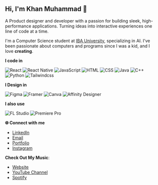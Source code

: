 ## Hi, I'm Khan Muhammad 👋

A Product designer and developer with a passion
for building sleek, high-performance applications.
Turning ideas into interactive experiences
one line of code at a time.

I'm a Computer Science student at [IBA University](https://www.iba-suk.edu.pk), specializing in AI. I’ve been passionate about computers and programs since I was a kid, and I love **creating**.

**I code in**

  ![React](https://img.icons8.com/?size=70&id=asWSSTBrDlTW&format=png&color=000000)
  ![React Native](https://img.icons8.com/?size=70&id=58811&format=png&color=33B1F0)
  ![JavaScript](https://img.icons8.com/?size=70&id=108784&format=png&color=000000)
  ![HTML](https://img.icons8.com/?size=70&id=20909&format=png&color=000000)
  ![CSS](https://img.icons8.com/?size=70&id=7gdY5qNXaKC0&format=png&color=000000)
  ![Java](https://img.icons8.com/?size=70&id=13679&format=png&color=000000)
  ![C++](https://img.icons8.com/?size=70&id=TpULddJc4gTh&format=png&color=000000)
  ![Python](https://img.icons8.com/?size=70&id=13441&format=png&color=000000)
  ![Tailwindcss](https://img.icons8.com/?size=70&id=CIAZz2CYc6Kc&format=png&color=000000)

**I Design in**

  ![Figma](https://img.icons8.com/?size=70&id=zfHRZ6i1Wg0U&format=png&color=000000)
  ![Framer](https://img.icons8.com/?size=70&id=G7NMjcZM9R01&format=png&color=000000)
  ![Canva](https://img.icons8.com/?size=70&id=iWw83PVcBpLw&format=png&color=000000)
  ![Affinity Designer](https://img.icons8.com/?size=70&id=TOclkP1ajlVB&format=png&color=000000)


**I also use**
  
  ![FL Studio](https://img.icons8.com/?size=50&id=IDLlkG5VGOjL&format=png&color=FFFFFF)
  ![Premiere Pro](https://img.icons8.com/?size=50&id=111594&format=png&color=FFFFFF)


**🌐 Connect with me**
- [LinkedIn](https://www.linkedin.com/in/khanmuhammadcodes)
- [Email](mailto:khanm@hyperlogic.studio)
- [Portfolio](https://khanmcodes.vercel.app)
- [Instagram](https://www.instagram.com/khanmmusic/)

**Check Out My Music**:
- [Website](https://khanm.vercel.app)
- [YouTube Channel](https://bit.ly/khanm-sl)
- [Spotify](https://bit.ly/khanm_spotify)
